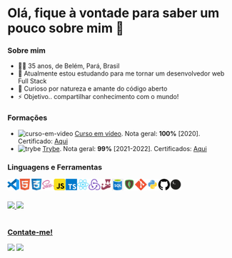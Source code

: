 # Olá, fique à vontade para saber um pouco sobre mim 👋

### Sobre mim

- 🧔🏽 35 anos, de Belém, Pará, Brasil
- 🌱 Atualmente estou estudando para me tornar um desenvolvedor web Full Stack 
- 👯 Curioso por natureza e amante do código aberto
- ⚡ Objetivo.. compartilhar conhecimento com o mundo!

### Formações

<ul>
  <li>
    <img alt="curso-em-video" width="24px" src="https://pbs.twimg.com/profile_images/378800000157650181/8e1bbdf27ff82759f9101e5e7dfc0c31_400x400.jpeg" />
    <span><a href="https://www.cursoemvideo.com/">Curso em vídeo</a>. Nota geral: <strong>100%</strong> [2020]. Certificado: <a href="https://www.cursoemvideo.com/validacao-de-certificado/?codigo=1FF15-6C61-7" target="_blank" rel="noreferrer">Aqui</a></span>
  </li>
  <li>
    <img alt="trybe" width="24px" src="https://scontent.fssa13-1.fna.fbcdn.net/v/t1.6435-9/129351852_2818690001753270_85015407846271114_n.jpg?_nc_cat=104&ccb=1-5&_nc_sid=09cbfe&_nc_ohc=OMCcrmH11QEAX-iUoDl&_nc_ht=scontent.fssa13-1.fna&oh=b3575de3b0b3772d8a2d83657663e83b&oe=619971DC" />
    <span><a href="https://www.betrybe.com/">Trybe</a>. Nota geral: <strong>99%</strong> [2021-2022]. Certificados: <a href="https://www.credential.net/profile/diegoserafimdesousa970614/wallet" target="_blank" rel="noreferrer">Aqui</a></span>
  </li>
</ul>


### Linguagens e Ferramentas

<img title="VS Code" align="left" alt="Visual Studio Code" width="26px" src="https://github.com/fabiosenracorrea/fabiosenracorrea/blob/master/icons/vscode.png" />
<img title="HTML5" align="left" alt="HTML5" width="26px" src="https://github.com/fabiosenracorrea/fabiosenracorrea/blob/master/icons/html5.png" />
<img title="CSS3" align="left" alt="CSS3" width="26px" src="https://github.com/fabiosenracorrea/fabiosenracorrea/blob/master/icons/css3.png" />
<img title="Sass" align="left" alt="Sass" width="26px" src="https://github.com/fabiosenracorrea/fabiosenracorrea/blob/master/icons/sass.png" />
<img title="JavaScript" align="left" alt="JavaScript" width="26px" src="https://github.com/fabiosenracorrea/fabiosenracorrea/blob/master/icons/javascript.png" />
<img title="Typescript" align="left" alt="Typescript" width="26px" src="https://github.com/fabiosenracorrea/fabiosenracorrea/blob/master/icons/typescript.png" />
<img title="React" align="left" alt="React" width="26px" src="https://github.com/fabiosenracorrea/fabiosenracorrea/blob/master/icons/react.png" />
<img title="Redux" align="left" alt="Redux" width="26px" src="https://github.com/fabiosenracorrea/fabiosenracorrea/blob/master/icons/redux.png" />
<img title="Jest" align="left" alt="Jest" width="26px" src="https://github.com/fabiosenracorrea/fabiosenracorrea/blob/master/icons/jest.png" />
<img title="SQL" align="left" alt="SQL" width="26px" src="https://github.com/fabiosenracorrea/fabiosenracorrea/blob/master/icons/sql.png" />
<img title="MongoDB" align="left" alt="MongoDB" width="26px" src="https://github.com/fabiosenracorrea/fabiosenracorrea/blob/master/icons/mongodb.png" />
<img title="Git" align="left" alt="Git" width="26px" src="https://github.com/fabiosenracorrea/fabiosenracorrea/blob/master/icons/git.png" />
<img title="python" align="left" alt="python" width="26px" src="https://github.com/fabiosenracorrea/fabiosenracorrea/blob/master/icons/python.png" />
<img title="GitHub" align="left" alt="GitHub" width="26px" src="https://github.com/fabiosenracorrea/fabiosenracorrea/blob/master/icons/github.png" />
<img title="Terminal" align="left" alt="Terminal" width="26px" src="https://github.com/fabiosenracorrea/fabiosenracorrea/blob/master/icons/terminal.png" />

<br />
<br />
<br />

<div align="left">
  <a href="https://github.com/DiSerafim">
  <img height="180em" src="https://github-readme-stats.vercel.app/api?username=DiSerafim&show_icons=true&theme=dracula&include_all_commits=true&count_private=true"/>
  <img height="180em" src="https://github-readme-stats.vercel.app/api/top-langs/?username=DiSerafim&layout=compact&langs_count=7&theme=dracula"/>
</div>
  
<br />

### Contate-me!
<div> 

  <a href = "mailto:diegoserafim1@gmail.com"><img src="https://img.shields.io/badge/-Gmail-%23333?style=for-the-badge&logo=gmail&logoColor=white" target="_blank"></a>
  <a href="https://www.linkedin.com/in/diego-serafim/" target="_blank"><img src="https://img.shields.io/badge/-LinkedIn-%230077B5?style=for-the-badge&logo=linkedin&logoColor=white" target="_blank"></a> 
  
</div>

<br />
